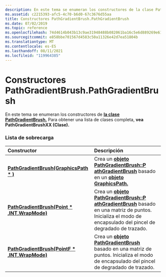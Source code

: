```yaml
---
description: En este tema se enumeran los constructores de la clase PathGradientBrush. Para obtener una lista de clases completa, vea PathGradientBrushXX (Clase).
ms.assetid: c2215393-afc5-4c70-b6d0-67c3676d55aa
title: Constructores PathGradientBrush.PathGradientBrush
ms.date: 07/02/2019
ms.topic: reference
ms.openlocfilehash: 74d4614b043b13c9ae31948488b082061ba16c5e6d889269e61dc16b58a6dc37
ms.sourcegitcommit: e858bbe701567d4583c50a11326e42d7ea51804b
ms.translationtype: MT
ms.contentlocale: es-ES
ms.lasthandoff: 08/11/2021
ms.locfileid: "119964385"
---
```

# <a name="pathgradientbrushpathgradientbrush-constructors"></a>Constructores PathGradientBrush.PathGradientBrush

En este tema se enumeran los constructores de [**la clase PathGradientBrush.**](/windows/win32/api/gdipluspath/nl-gdipluspath-pathgradientbrush) Para obtener una lista de clases completa, **vea PathGradientBrushXX (Clase).**

### <a name="overload-list"></a>Lista de sobrecarga



| Constructor                                                                                                                                       | Descripción                                                                                                                                                                                                                                                 |
|:--------------------------------------------------------------------------------------------------------------------------------------------------|:------------------------------------------------------------------------------------------------------------------------------------------------------------------------------------------------------------------------------------------------------------|
| [**PathGradientBrush(GraphicsPath \* )**](/windows/win32/api/gdipluspath/nf-gdipluspath-pathgradientbrush-pathgradientbrush(inconstgraphicspath))                                             | Crea un [**objeto PathGradientBrush::P athGradientBrush**](/windows/win32/api/gdipluspath/nf-gdipluspath-pathgradientbrush-pathgradientbrush(inconstgraphicspath)) basado en un [**objeto GraphicsPath.**](/windows/win32/api/gdipluspath/nl-gdipluspath-graphicspath)<br/>                                           |
| [**PathGradientBrush(Point \* ,INT,WrapMode)**](/windows/win32/api/gdipluspath/nf-gdipluspath-pathgradientbrush-pathgradientbrush(inconstpoint_inint_inwrapmode))   | Crea un [**objeto PathGradientBrush::P athGradientBrush**](/windows/win32/api/gdipluspath/nf-gdipluspath-pathgradientbrush-pathgradientbrush(inconstpoint_inint_inwrapmode)) basado en una matriz de puntos. Inicializa el modo de encapsulado del pincel de degradado de trazado.<br/> |
| [**PathGradientBrush(PointF \* ,INT,WrapMode)**](/windows/win32/api/gdipluspath/nf-gdipluspath-pathgradientbrush-pathgradientbrush(inconstpointf_inint_inwrapmode)) | Crea un [**objeto PathGradientBrush**](/windows/win32/api/gdipluspath/nl-gdipluspath-pathgradientbrush) basado en una matriz de puntos. Inicializa el modo de encapsulado del pincel de degradado de trazado.<br/>                                                                          |



 

 
